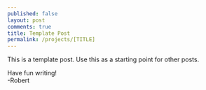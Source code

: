 ```yaml
---
published: false
layout: post
comments: true
title: Template Post
permalink: /projects/[TITLE]
---
```


This is a template post. Use this as a starting point for other posts.

Have fun writing!  
-Robert
